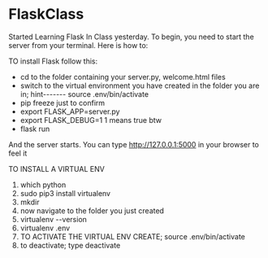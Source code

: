 # FlaskClass

Started Learning Flask In Class yesterday. To begin, you need to start the server from your terminal. Here is how to:

TO install Flask follow this:

- cd to the folder containing your server.py, welcome.html files
- switch to the virtual environment you have created in the folder you are in; hint------- source .env/bin/activate
- pip freeze just to confirm 
- export FLASK_APP=server.py
- export FLASK_DEBUG=1                      1 means true btw
- flask run

And the server starts. You can type http://127.0.0.1:5000 in your browser to feel it


TO INSTALL A VIRTUAL ENV

1. which python
2. sudo pip3 install virtualenv
3. mkdir <foldername>
4. now navigate to the folder you just created
5. virtualenv --version
6. virtualenv .env
7. TO ACTIVATE THE VIRTUAL ENV CREATE; source .env/bin/activate
8. to deactivate; type deactivate
